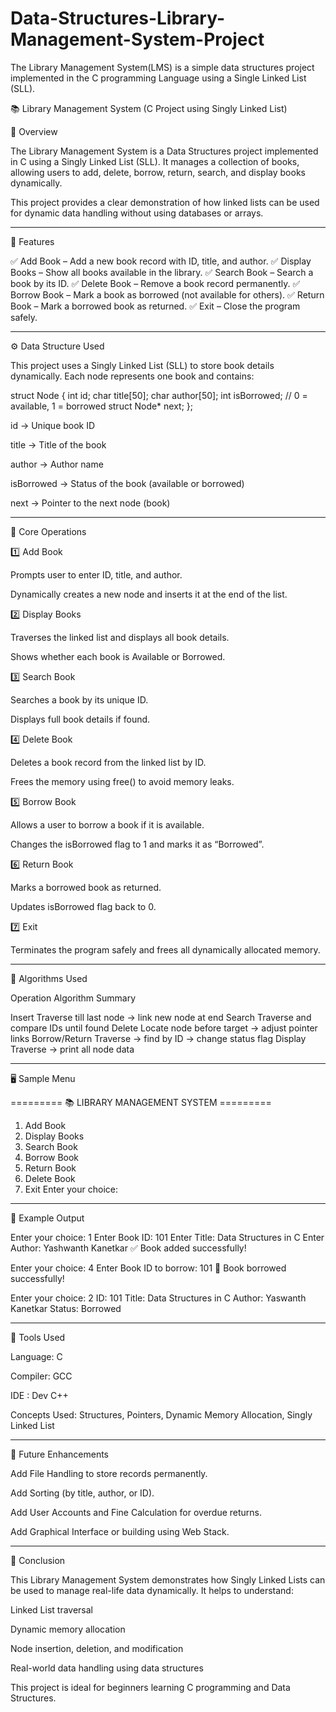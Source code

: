 # Data-Structures-Library-Management-System-Project
The Library Management System(LMS) is a simple data structures project implemented in the C programming Language using a Single Linked List (SLL).


📚 Library Management System (C Project using Singly Linked List)

🧩 Overview

The Library Management System is a Data Structures project implemented in C using a Singly Linked List (SLL).
It manages a collection of books, allowing users to add, delete, borrow, return, search, and display books dynamically.

This project provides a clear demonstration of how linked lists can be used for dynamic data handling without using databases or arrays.


---

🎯 Features

✅ Add Book – Add a new book record with ID, title, and author.
✅ Display Books – Show all books available in the library.
✅ Search Book – Search a book by its ID.
✅ Delete Book – Remove a book record permanently.
✅ Borrow Book – Mark a book as borrowed (not available for others).
✅ Return Book – Mark a borrowed book as returned.
✅ Exit – Close the program safely.




---

⚙ Data Structure Used

This project uses a Singly Linked List (SLL) to store book details dynamically.
Each node represents one book and contains:

struct Node {
    int id;
    char title[50];
    char author[50];
    int isBorrowed;  // 0 = available, 1 = borrowed
    struct Node* next;
};

id → Unique book ID

title → Title of the book

author → Author name

isBorrowed → Status of the book (available or borrowed)

next → Pointer to the next node (book)



---

🧠 Core Operations

1️⃣ Add Book

Prompts user to enter ID, title, and author.

Dynamically creates a new node and inserts it at the end of the list.


2️⃣ Display Books

Traverses the linked list and displays all book details.

Shows whether each book is Available or Borrowed.


3️⃣ Search Book

Searches a book by its unique ID.

Displays full book details if found.


4️⃣ Delete Book

Deletes a book record from the linked list by ID.

Frees the memory using free() to avoid memory leaks.


5️⃣ Borrow Book

Allows a user to borrow a book if it is available.

Changes the isBorrowed flag to 1 and marks it as “Borrowed”.


6️⃣ Return Book

Marks a borrowed book as returned.

Updates isBorrowed flag back to 0.


7️⃣ Exit

Terminates the program safely and frees all dynamically allocated memory.



---

🧮 Algorithms Used

Operation	Algorithm Summary

Insert	Traverse till last node → link new node at end
Search	Traverse and compare IDs until found
Delete	Locate node before target → adjust pointer links
Borrow/Return	Traverse → find by ID → change status flag
Display	Traverse → print all node data



---

🖥 Sample Menu

========= 📚 LIBRARY MANAGEMENT SYSTEM =========
1. Add Book
2. Display Books
3. Search Book
4. Borrow Book
5. Return Book
6. Delete Book
7. Exit
Enter your choice:


---

💾 Example Output

Enter your choice: 1
Enter Book ID: 101
Enter Title: Data Structures in C
Enter Author: Yashwanth Kanetkar
✅ Book added successfully!

Enter your choice: 4
Enter Book ID to borrow: 101
📖 Book borrowed successfully!

Enter your choice: 2
ID: 101
Title: Data Structures in C
Author: Yaswanth Kanetkar
Status: Borrowed


---

🧰 Tools Used

Language: C

Compiler: GCC

IDE : Dev C++

Concepts Used: Structures, Pointers, Dynamic Memory Allocation, Singly Linked List



---



🚀 Future Enhancements

Add File Handling to store records permanently.

Add Sorting (by title, author, or ID).

Add User Accounts and Fine Calculation for overdue returns.

Add Graphical Interface or building using Web Stack.



---

🧾 Conclusion

This Library Management System demonstrates how Singly Linked Lists can be used to manage real-life data dynamically.
It helps to understand:

Linked List traversal

Dynamic memory allocation

Node insertion, deletion, and modification

Real-world data handling using data structures


This project is ideal for beginners learning C programming and Data Structures.


